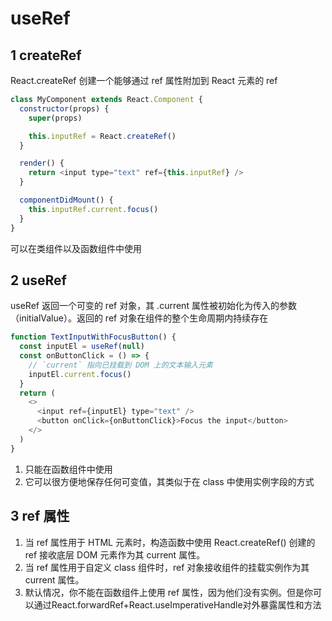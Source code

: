 # useRef

## 1 createRef

React.createRef 创建一个能够通过 ref 属性附加到 React 元素的 ref

```js
class MyComponent extends React.Component {
  constructor(props) {
    super(props)

    this.inputRef = React.createRef()
  }

  render() {
    return <input type="text" ref={this.inputRef} />
  }

  componentDidMount() {
    this.inputRef.current.focus()
  }
}
```
可以在类组件以及函数组件中使用

## 2 useRef

useRef 返回一个可变的 ref 对象，其 .current 属性被初始化为传入的参数（initialValue）。返回的 ref 对象在组件的整个生命周期内持续存在

```js
function TextInputWithFocusButton() {
  const inputEl = useRef(null)
  const onButtonClick = () => {
    // `current` 指向已挂载到 DOM 上的文本输入元素
    inputEl.current.focus()
  }
  return (
    <>
      <input ref={inputEl} type="text" />
      <button onClick={onButtonClick}>Focus the input</button>
    </>
  )
}
```
1. 只能在函数组件中使用
2. 它可以很方便地保存任何可变值，其类似于在 class 中使用实例字段的方式


## 3 ref 属性
1. 当 ref 属性用于 HTML 元素时，构造函数中使用 React.createRef() 创建的 ref 接收底层 DOM 元素作为其 current 属性。
2. 当 ref 属性用于自定义 class 组件时，ref 对象接收组件的挂载实例作为其 current 属性。
3. 默认情况，你不能在函数组件上使用 ref 属性，因为他们没有实例。但是你可以通过React.forwardRef+React.useImperativeHandle对外暴露属性和方法